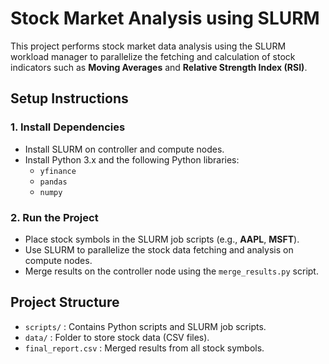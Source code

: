 # Stock Market Analysis using SLURM

This project performs stock market data analysis using the SLURM workload manager to parallelize the fetching and calculation of stock indicators such as **Moving Averages** and **Relative Strength Index (RSI)**.

## Setup Instructions

### 1. Install Dependencies
- Install SLURM on controller and compute nodes.
- Install Python 3.x and the following Python libraries:
  - `yfinance`
  - `pandas`
  - `numpy`

### 2. Run the Project
- Place stock symbols in the SLURM job scripts (e.g., **AAPL**, **MSFT**).
- Use SLURM to parallelize the stock data fetching and analysis on compute nodes.
- Merge results on the controller node using the `merge_results.py` script.

## Project Structure
- `scripts/` : Contains Python scripts and SLURM job scripts.
- `data/` : Folder to store stock data (CSV files).
- `final_report.csv` : Merged results from all stock symbols.

